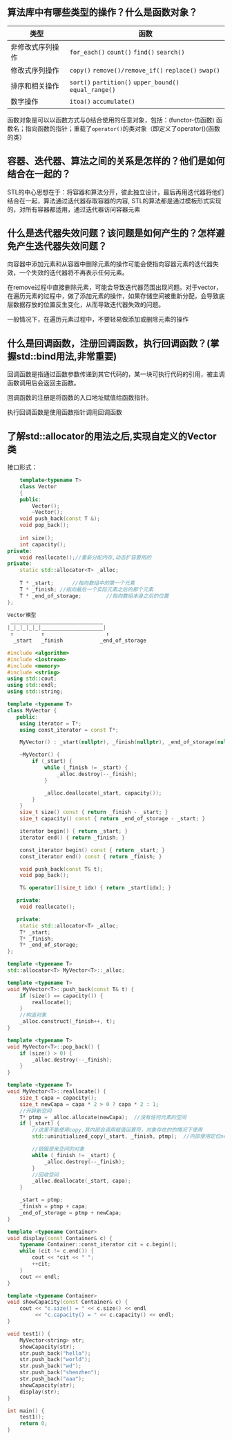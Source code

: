 ## 算法库中有哪些类型的操作？什么是函数对象？

| 类型             | 函数                                                   |
| ---------------- | ------------------------------------------------------ |
| 非修改式序列操作 | `for_each()` `count()` `find()` `search()`             |
| 修改式序列操作   | `copy()` `remove()/remove_if()` `replace()` `swap()`   |
| 排序和相关操作   | `sort()` `partition()` `upper_bound()` `equal_range()` |
| 数字操作         | `itoa()` `accumulate()`                                |

函数对象是可以以函数方式与()结合使用的任意对象，包括：(functor-仿函数)  函数名；指向函数的指针；重载了`operator()`的类对象（即定义了operator()(函数的类）

## 容器、迭代器、算法之间的关系是怎样的？他们是如何结合在一起的？

STL的中心思想在于：将容器和算法分开，彼此独立设计，最后再用迭代器将他们结合在一起，算法通过迭代器存取容器的内容, STL的算法都是通过模板形式实现的，对所有容器都适用，通过迭代器访问容器元素

## 什么是迭代器失效问题？该问题是如何产生的？怎样避免产生迭代器失效问题？

向容器中添加元素和从容器中删除元素的操作可能会使指向容器元素的迭代器失效，一个失效的迭代器将不再表示任何元素。

在remove过程中直接删除元素，可能会导致迭代器范围出现问题。对于vector，在遍历元素的过程中，做了添加元素的操作，如果存储空间被重新分配，会导致底层数据存放的位置反生变化，从而导致迭代器失效的问题。

一般情况下，在遍历元素过程中，不要轻易做添加或删除元素的操作

## 什么是回调函数，注册回调函数，执行回调函数？(掌握std::bind用法,非常重要)

回调函数是指通过函数参数传递到其它代码的，某一块可执行代码的引用，被主调函数调用后会返回主函数。

回调函数的注册是将函数的入口地址赋值给函数指针。

执行回调函数是使用函数指针调用回调函数

## 了解std::allocator的用法之后,实现自定义的Vector类

接口形式： 

```C++
    template<typename T>
    class Vector
    {
    public:
        Vector();
        ~Vector();
    void push_back(const T &); 
    void pop_back();    
    
    int size();
    int capacity();
private:
    void reallocate();//重新分配内存,动态扩容要用的
private:    
    static std::allocator<T> _alloc;
    
    T * _start;      //指向数组中的第一个元素
    T * _finish; //指向最后一个实际元素之后的那个元素
    T * _end_of_storage;        //指向数组本身之后的位置
};

Vector模型
 ______________________________
|_|_|_|_|_|____________________|
 ↑         ↑                    ↑
  _start   _finish            _end_of_storage
```
```C++
#include <algorithm>
#include <iostream>
#include <memory>
#include <string>
using std::cout;
using std::endl;
using std::string;

template <typename T>
class MyVector {
   public:
    using iterator = T*;
    using const_iterator = const T*;

    MyVector() : _start(nullptr), _finish(nullptr), _end_of_storage(nullptr) {}

    ~MyVector() {
        if (_start) {
            while (_finish != _start) {
                _alloc.destroy(--_finish);
            }

            _alloc.deallocate(_start, capacity());
        }
    }
    size_t size() const { return _finish - _start; }
    size_t capacity() const { return _end_of_storage - _start; }

    iterator begin() { return _start; }
    iterator end() { return _finish; }

    const_iterator begin() const { return _start; }
    const_iterator end() const { return _finish; }

    void push_back(const T& t);
    void pop_back();

    T& operator[](size_t idx) { return _start[idx]; }

   private:
    void reallocate();

   private:
    static std::allocator<T> _alloc;
    T* _start;
    T* _finish;
    T* _end_of_storage;
};

template <typename T>
std::allocator<T> MyVector<T>::_alloc;

template <typename T>
void MyVector<T>::push_back(const T& t) {
    if (size() == capacity()) {
        reallocate();
    }
    //构造对象
    _alloc.construct(_finish++, t);
}

template <typename T>
void MyVector<T>::pop_back() {
    if (size() > 0) {
        _alloc.destroy(--_finish);
    }
}

template <typename T>
void MyVector<T>::reallocate() {
    size_t capa = capacity();
    size_t newCapa = capa * 2 > 0 ? capa * 2 : 1;
    //开辟新空间
    T* ptmp = _alloc.allocate(newCapa);  //没有任何元素的空间
    if (_start) {
        //这里不能使用copy,其内部会调用赋值运算符，对象存在的的情况下使用
        std::uninitialized_copy(_start, _finish, ptmp);  //内部使用定位new表达式

        //销毁原来空间的对象
        while (_finish != _start) {
            _alloc.destroy(--_finish);
        }
        //回收空间
        _alloc.deallocate(_start, capa);
    }

    _start = ptmp;
    _finish = ptmp + capa;
    _end_of_storage = ptmp + newCapa;
}

template <typename Container>
void display(const Container& c) {
    typename Container::const_iterator cit = c.begin();
    while (cit != c.end()) {
        cout << *cit << " ";
        ++cit;
    }
    cout << endl;
}

template <typename Container>
void showCapacity(const Container& c) {
    cout << "c.size() = " << c.size() << endl
         << "c.capacity() = " << c.capacity() << endl;
}

void test1() {
    MyVector<string> str;
    showCapacity(str);
    str.push_back("hello");
    str.push_back("world");
    str.push_back("wd");
    str.push_back("shenzhen");
    str.push_back("aaa");
    showCapacity(str);
    display(str);
}

int main() {
    test1();
    return 0;
}
```


